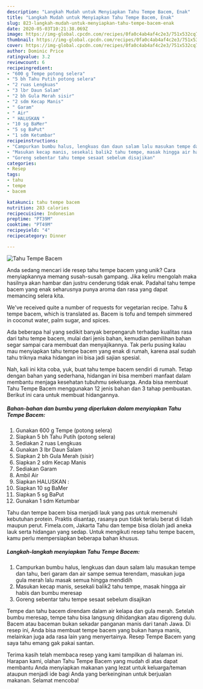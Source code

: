 ```yaml
---
description: "Langkah Mudah untuk Menyiapkan Tahu Tempe Bacem, Enak"
title: "Langkah Mudah untuk Menyiapkan Tahu Tempe Bacem, Enak"
slug: 823-langkah-mudah-untuk-menyiapkan-tahu-tempe-bacem-enak
date: 2020-05-03T10:21:38.069Z
image: https://img-global.cpcdn.com/recipes/0fa0c4ab4af4c2e3/751x532cq70/tahu-tempe-bacem-foto-resep-utama.jpg
thumbnail: https://img-global.cpcdn.com/recipes/0fa0c4ab4af4c2e3/751x532cq70/tahu-tempe-bacem-foto-resep-utama.jpg
cover: https://img-global.cpcdn.com/recipes/0fa0c4ab4af4c2e3/751x532cq70/tahu-tempe-bacem-foto-resep-utama.jpg
author: Dominic Price
ratingvalue: 3.2
reviewcount: 6
recipeingredient:
- "600 g Tempe potong selera"
- "5 bh Tahu Putih potong selera"
- "2 ruas Lengkuas"
- "3 lbr Daun Salam"
- "2 bh Gula Merah sisir"
- "2 sdm Kecap Manis"
- " Garam"
- " Air"
- " HALUSKAN "
- "10 sg BaMer"
- "5 sg BaPut"
- "1 sdm Ketumbar"
recipeinstructions:
- "Campurkan bumbu halus, lengkuas dan daun salam lalu masukan tempe dan tahu, beri garam dan air sampe semua terendam, masukan juga gula merah lalu masak semua hingga mendidih"
- "Masukan kecap manis, sesekali balik2 tahu tempe, masak hingga air habis dan bumbu meresap"
- "Goreng sebentar tahu tempe sesaat sebelum disajikan"
categories:
- Resep
tags:
- tahu
- tempe
- bacem

katakunci: tahu tempe bacem 
nutrition: 283 calories
recipecuisine: Indonesian
preptime: "PT39M"
cooktime: "PT49M"
recipeyield: "4"
recipecategory: Dinner

---
```



![Tahu Tempe Bacem](https://img-global.cpcdn.com/recipes/0fa0c4ab4af4c2e3/751x532cq70/tahu-tempe-bacem-foto-resep-utama.jpg)

Anda sedang mencari ide resep tahu tempe bacem yang unik? Cara menyiapkannya memang susah-susah gampang. Jika keliru mengolah maka hasilnya akan hambar dan justru cenderung tidak enak. Padahal tahu tempe bacem yang enak seharusnya punya aroma dan rasa yang dapat memancing selera kita.

We&#39;ve received quite a number of requests for vegetarian recipe. Tahu &amp; tempe bacem, which is translated as. Bacem is tofu and tempeh simmered in coconut water, palm sugar, and spices.

Ada beberapa hal yang sedikit banyak berpengaruh terhadap kualitas rasa dari tahu tempe bacem, mulai dari jenis bahan, kemudian pemilihan bahan segar sampai cara membuat dan menyajikannya. Tak perlu pusing kalau mau menyiapkan tahu tempe bacem yang enak di rumah, karena asal sudah tahu triknya maka hidangan ini bisa jadi sajian spesial.


Nah, kali ini kita coba, yuk, buat tahu tempe bacem sendiri di rumah. Tetap dengan bahan yang sederhana, hidangan ini bisa memberi manfaat dalam membantu menjaga kesehatan tubuhmu sekeluarga. Anda bisa membuat Tahu Tempe Bacem menggunakan 12 jenis bahan dan 3 tahap pembuatan. Berikut ini cara untuk membuat hidangannya.

<!--inarticleads1-->

##### Bahan-bahan dan bumbu yang diperlukan dalam menyiapkan Tahu Tempe Bacem:

1. Gunakan 600 g Tempe (potong selera)
1. Siapkan 5 bh Tahu Putih (potong selera)
1. Sediakan 2 ruas Lengkuas
1. Gunakan 3 lbr Daun Salam
1. Siapkan 2 bh Gula Merah (sisir)
1. Siapkan 2 sdm Kecap Manis
1. Sediakan  Garam
1. Ambil  Air
1. Siapkan  HALUSKAN :
1. Siapkan 10 sg BaMer
1. Siapkan 5 sg BaPut
1. Gunakan 1 sdm Ketumbar


Tahu dan tempe bacem bisa menjadi lauk yang pas untuk memenuhi kebutuhan protein. Praktis disantap, rasanya pun tidak terlalu berat di lidah maupun perut. Fimela.com, Jakarta Tahu dan tempe bisa diolah jadi aneka lauk serta hidangan yang sedap. Untuk mengikuti resep tahu tempe bacem, kamu perlu mempersiapkan beberapa bahan khusus. 

<!--inarticleads2-->

##### Langkah-langkah menyiapkan Tahu Tempe Bacem:

1. Campurkan bumbu halus, lengkuas dan daun salam lalu masukan tempe dan tahu, beri garam dan air sampe semua terendam, masukan juga gula merah lalu masak semua hingga mendidih
1. Masukan kecap manis, sesekali balik2 tahu tempe, masak hingga air habis dan bumbu meresap
1. Goreng sebentar tahu tempe sesaat sebelum disajikan


Tempe dan tahu bacem direndam dalam air kelapa dan gula merah. Setelah bumbu meresap, tempe tahu bisa langsung dihidangkan atau digoreng dulu. Bacem atau baceman bukan sekadar panganan manis dari tanah Jawa. Di resep ini, Anda bisa membuat tempe bacem yang bukan hanya manis, melainkan juga ada rasa lain yang menyertainya. Resep Tempe Bacem yang saya tahu emang gak pakai santan. 

Terima kasih telah membaca resep yang kami tampilkan di halaman ini. Harapan kami, olahan Tahu Tempe Bacem yang mudah di atas dapat membantu Anda menyiapkan makanan yang lezat untuk keluarga/teman ataupun menjadi ide bagi Anda yang berkeinginan untuk berjualan makanan. Selamat mencoba!
